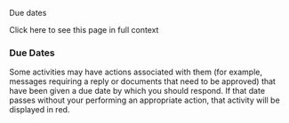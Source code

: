Due dates

Click here to see this page in full context

###  Due Dates

Some activities may have actions associated with them (for example, messages
requiring a reply or documents that need to be approved) that have been given
a due date by which you should respond. If that date passes without your
performing an appropriate action, that activity will be displayed in red.


